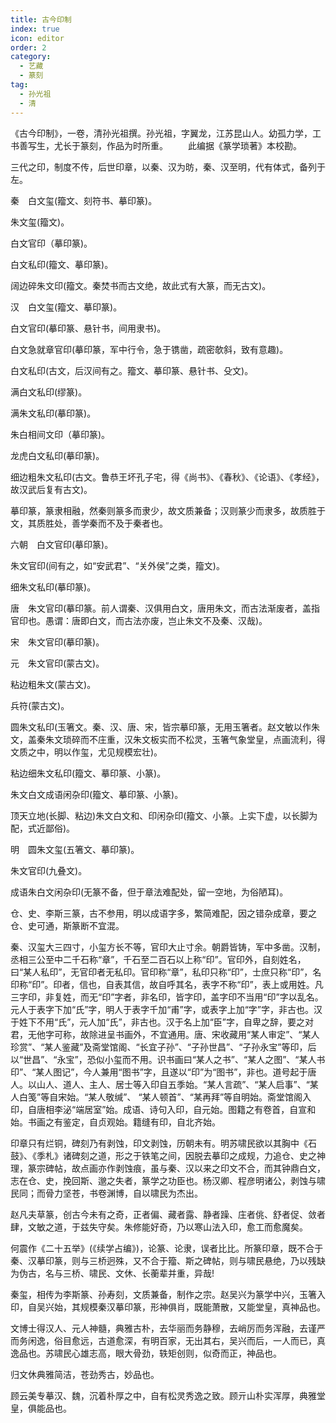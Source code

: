 ```yaml
---
title: 古今印制
index: true
icon: editor
order: 2
category:
  - 艺藏
  - 篆刻
tag:
  - 孙光祖
  - 清
---
```


《古今印制》，一卷，清孙光祖撰。孙光祖，字翼龙，江苏昆山人。幼孤力学，工书善写生，尤长于篆刻，作品为时所重。 　　此编据《篆学琐著》本校勘。  

三代之印，制度不传，后世印章，以秦、汉为昉，秦、汉至明，代有体式，备列于左。  

秦　白文玺(籀文、刻符书、摹印篆)。  

朱文玺(籀文)。  

白文官印（摹印篆)。  

白文私印(籀文、摹印篆)。  

阔边碎朱文印(籀文。秦焚书而古文绝，故此式有大篆，而无古文)。  

汉　白文玺(籀文、摹印篆)。  

白文官印(摹印篆、悬针书，间用隶书)。  

白文急就章官印(摹印篆，军中行令，急于镌凿，疏密欹斜，致有意趣)。  

白文私印(古文，后汉间有之。籀文、摹印篆、悬针书、殳文)。  

满白文私印(缪篆)。  

满朱文私印(摹印篆)。  

朱白相间文印（摹印篆)。  

龙虎白文私印(摹印篆)。  

细边粗朱文私印(古文。鲁恭王坏孔子宅，得《尚书》、《春秋》、《论语》、《孝经》，故汉武后复有古文)。  

摹印篆，篆隶相融，然秦则篆多而隶少，故文质兼备；汉则篆少而隶多，故质胜于文，其质胜处，善学秦而不及于秦者也。  

六朝　白文官印(摹印篆)。  

朱文官印(间有之，如“安武君”、“关外侯”之类，籀文)。  

细朱文私印(摹印篆)。  

唐　朱文官印(摹印篆。前人谓秦、汉俱用白文，唐用朱文，而古法渐废者，盖指官印也。愚谓：唐即白文，而古法亦废，岂止朱文不及秦、汉哉)。  

宋　朱文官印(摹印篆)。  

元　朱文官印(蒙古文)。  

粘边粗朱文(蒙古文)。  

兵符(蒙古文)。  

圆朱文私印(玉箸文。秦、汉、唐、宋，皆宗摹印篆，无用玉箸者。赵文敏以作朱文，盖秦朱文琐碎而不庄重，汉朱文板实而不松灵，玉箸气象堂皇，点画流利，得文质之中，明以作玺，尤见规模宏壮)。  

粘边细朱文私印(籀文、摹印篆、小篆)。  

朱文白文成语闲杂印(籀文、摹印篆、小篆)。  

顶天立地(长脚、粘边)朱文白文和、印闲杂印(籀文、小篆。上实下虚，以长脚为配，式近鄙俗)。  

明　圆朱文玺(五箸文、摹印篆)。  

朱文官印(九叠文)。  

成语朱白文闲杂印(无篆不备，但于章法难配处，留一空地，为俗陋耳)。  

仓、史、李斯三篆，古不参用，明以成语字多，繁简难配，因之错杂成章，要之仓、史可通，斯篆断不宜混。  

秦、汉玺大三四寸，小玺方长不等，官印大止寸余。朝爵皆铸，军中多凿。汉制，丞相三公至中二千石称“章”，千石至二百石以上称“印”。官印外，自刻姓名，曰“某人私印”，无官印者无私印。官印称“章”，私印只称“印”，士庶只称“印”，名印称“印”。印者，信也，自表其信，故自呼其名，表字不称“印”，表上或用姓。凡三字印，非复姓，而无“印”字者，非名印，皆字印，盖字印不当用“印”字以乱名。元人于表字下加“氏”字，明人于表字千加“甫”字，或表字上加“字”字，非古也。汉于姓下不用“氏”，元人加“氏”，非古也。汉于名上加“臣”字，自卑之辞，要之对君，无他字可称，故除进呈书画外，不宜通用。唐、宋收藏用“某人审定”、“某人珍赏”、“某人鉴藏”及斋堂馆阁、“长宜子孙”、“子孙世昌”、“子孙永宝”等印，后以“世昌”、“永宝”，恐似小玺而不用。识书画曰“某人之书”、“某人之图”、“某人书印”、“某人图记”，今人兼用“图书”字，且遂以“印”为“图书”，非也。道号起于唐人。以山人、道人、主人、居士等入印自五季始。“某人言疏”、“某人启事”、“某人白笺”等自宋始。“某人敬缄”、 “某人顿首”、“某再拜”等自明始。斋堂馆阁入印，自唐相李泌“端居室”始。成语、诗句入印，自元始。图籍之有卷首，自宣和始。书画之有鉴定，自贞观始。籍缝有印，自北齐始。  

印章只有烂铜，碑刻乃有剥蚀，印文剥蚀，历朝未有。明苏啸民欲以其胸中《石鼓》、《季札》诸碑刻之道，形之于铁笔之间，因脱去摹印之成规，力追仓、史之神理，篆宗碑帖，故点画亦作剥蚀痕，虽与秦、汉以来之印文不合，而其钟鼎白文，志在仓、史，挽回斯、邈之失者，篆学之功臣也。杨汉卿、程彦明诸公，剥蚀与啸民同；而骨力坚苍，书卷渊博，自以啸民为杰出。  

赵凡夫草篆，创古今未有之奇，正者偏、藏者露、静者躁、庄者佻、舒者促、敛者肆，文敏之道，于兹失守矣。朱修能好奇，乃以寒山法入印，愈工而愈魔矣。  

何震作《二十五举》(《续学占编》)，论篆、论隶，误者比比。所篆印章，既不合于秦、汉摹印篆，则与三桥迥殊，又不合于籀、斯之碑帖，则与啸民悬绝，乃以残缺为伪古，名与三桥、啸民、文休、长蘅辈并重，异哉!  

秦玺，相传为李斯篆、孙寿刻，文质兼备，制作之宗。赵吴兴为篆学中兴，玉箸入印，自吴兴始，其规模秦汉摹印篆，形神俱肖，既能萧散，又能堂皇，真神品也。  

文博士得汉人、元人神髓，典雅古朴，去华丽而务静穆，去峭厉而务浑融，去谨严而务闲逸，俗目愈远，古道愈深，有明百家，无出其右，吴兴而后，一人而已，真逸品也。苏啸民心雄志高，眼大骨劲，轶矩创则，似奇而正，神品也。  

归文休典雅简洁，苍劲秀古，妙品也。  

顾云美专摹汉、魏，沉着朴厚之中，自有松灵秀逸之致。顾亓山朴实浑厚，典雅堂皇，俱能品也。  
